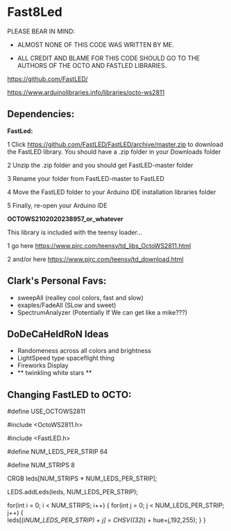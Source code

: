 # Fast8Led

 PLEASE BEAR IN MIND: 

 - ALMOST NONE OF THIS CODE WAS WRITTEN BY ME. 

 - ALL CREDIT AND BLAME FOR THIS CODE SHOULD GO TO THE AUTHORS OF THE OCTO AND FASTLED LIBRARIES.

https://github.com/FastLED/

https://www.arduinolibraries.info/libraries/octo-ws2811


 ## Dependencies: ##

**FastLed:**

1 Click https://github.com/FastLED/FastLED/archive/master.zip to download the FastLED library. You should have a .zip folder in your Downloads folder

2 Unzip the .zip folder and you should get FastLED-master folder

3 Rename your folder from FastLED-master to FastLED

4 Move the FastLED folder to your Arduino IDE installation libraries folder

5 Finally, re-open your Arduino IDE


**OCTOWS2102020238957_or_whatever**

This library is included with the teensy loader...

1 go here https://www.pjrc.com/teensy/td_libs_OctoWS2811.html

2 and/or here https://www.pjrc.com/teensy/td_download.html


 ## Clark's Personal Favs: ##
  - sweepAll (realley cool colors, fast and slow)
  - exaples/FadeAll (SLow and sweet)
  - SpectrumAnalyzer (Potentially If We can get like a mike???)
  
 ## DoDeCaHeIdRoN Ideas ##
  
  - Randomeness across all colors and brightness
  - LightSpeed type spaceflight thing
  - Fireworks Display
  - ** twinkling white stars **
  
## Changing FastLED to OCTO: ##

#define USE_OCTOWS2811

#include <OctoWS2811.h>

#include <FastLED.h>

#define NUM_LEDS_PER_STRIP 64

#define NUM_STRIPS 8

CRGB leds[NUM_STRIPS * NUM_LEDS_PER_STRIP];

LEDS.addLeds<OCTOWS2811>(leds, NUM_LEDS_PER_STRIP);
 
   for(int i = 0; i < NUM_STRIPS; i++) {
    for(int j = 0; j < NUM_LEDS_PER_STRIP; j++) {      
      leds[(i*NUM_LEDS_PER_STRIP) + j] = CHSV((32*i) + hue+j,192,255);
    }
  }
 
 

  
